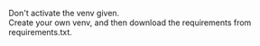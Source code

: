 Don't activate the venv given.
<br>
Create your own venv, and then download the requirements from requirements.txt.

